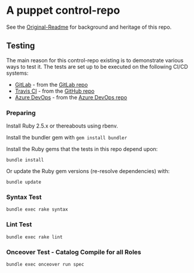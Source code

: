 # A puppet control-repo

See the [Original-Readme](Original-Readme.md) for background and heritage of this repo.

## Testing

The main reason for this control-repo existing is to demonstrate various ways to test it. The tests are set up to be executed on the following CI/CD systems:

* [GitLab](https://gitlab.com/jessereynolds/control-repo-fbz/pipelines) - from the [GitLab repo](https://gitlab.com/jessereynolds/control-repo-fbz/tree/production)
* [Travis CI](https://travis-ci.com/jessereynolds/control-repo-fbz) - from the [GitHub repo](https://github.com/jessereynolds/control-repo-fbz)
* [Azure DevOps](https://dev.azure.com/jessereynolds/control-repo-fbz/_build) - from the [Azure DevOps repo](https://dev.azure.com/jessereynolds/_git/control-repo-fbz)

### Preparing

Install Ruby 2.5.x or thereabouts using rbenv.

Install the bundler gem with `gem install bundler`

Install the Ruby gems that the tests in this repo depend upon:

```
bundle install
```

Or update the Ruby gem versions (re-resolve dependencies) with:

```
bundle update
```

### Syntax Test

```
bundle exec rake syntax
```

### Lint Test

```
bundle exec rake lint
```

### Onceover Test - Catalog Compile for all Roles

```
bundle exec onceover run spec
```

